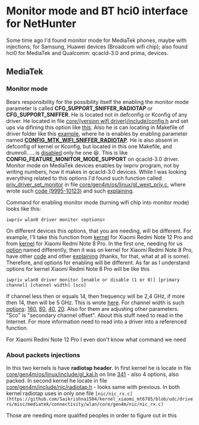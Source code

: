 # Monitor mode and BT hci0 interface for NetHunter

Some time ago I'd found monitor mode for MediaTek phones, maybe with injections; for Samsung, Huawei devices (Broadcom wifi chip); also found hci0 for MediaTek and Qualcomm: qcacld-3.0 and prima, devices.

## MediaTek
### Monitor mode
Bears responsibility for the possibility itself the enabling the monitor mode parameter is called **CFG_SUPPORT_SNIFFER_RADIOTAP** or **CFG_SUPPORT_SNIFFER**. He is located not in defconfig or Kconfig of any driver. He located in file [core/(version wifi driver)/include/config.h](https://github.com/Saikrishna1504/kernel_xiaomi_mt6785/blob/c4bc51e7045829685946c0c1ceb9b9d2dc758b29/drivers/misc/mediatek/connectivity/wlan/core/gen4m/include/config.h) and set ups via difining this option like [this](https://github.com/Saikrishna1504/kernel_xiaomi_mt6785/blob/c4bc51e7045829685946c0c1ceb9b9d2dc758b29/drivers/misc/mediatek/connectivity/wlan/core/gen4m/include/config.h#L1087). Also he is can locating in Makefile of driver folder like this [example](https://github.com/Coconutat/android_kernel_xiaomi_ruby_exp/blob/0c83ba51e8db2ddb7d37f3bca90cc846896079bd/drivers/misc/mediatek/connectivity/wlan/core/gen4m/Makefile#L301), where he is enables by enabling parameter named [**CONFIG_MTK_WIFI_SNIFFER_RADIOTAP**](https://github.com/Coconutat/android_kernel_xiaomi_ruby_exp/blob/0c83ba51e8db2ddb7d37f3bca90cc846896079bd/drivers/misc/mediatek/connectivity/wlan/core/gen4m/Makefile#L300C9-L300C41). He is also absent in defconfig of kernel or Kconfig, but located in this one Makefile, and drumroll..... is [disabled](https://github.com/Coconutat/android_kernel_xiaomi_ruby_exp/blob/0c83ba51e8db2ddb7d37f3bca90cc846896079bd/drivers/misc/mediatek/connectivity/wlan/core/gen4m/Makefile#L225) only he one 😆. This is like **CONFIG_FEATURE_MONITOR_MODE_SUPPORT** on qcacld-3.0 driver. Monitor mode on MediaTek devices enables by iwpriv program, not by writing numbers, how it makes in qcacld-3.0 devices. While I was looking everything related to this options I'd found such function called [priv_driver_set_monitor](https://github.com/Saikrishna1504/kernel_xiaomi_mt6785/blob/c4bc51e7045829685946c0c1ceb9b9d2dc758b29/drivers/misc/mediatek/connectivity/wlan/core/gen4m/os/linux/gl_wext_priv.c#L9962) in file [core/gen4m/os/linux/gl_wext_priv.c](https://github.com/Saikrishna1504/kernel_xiaomi_mt6785/blob/udc/drivers/misc/mediatek/connectivity/wlan/core/gen4m/os/linux/gl_wext_priv.c), where wrote such [code (9995-10123)](https://github.com/Saikrishna1504/kernel_xiaomi_mt6785/blob/c4bc51e7045829685946c0c1ceb9b9d2dc758b29/drivers/misc/mediatek/connectivity/wlan/core/gen4m/os/linux/gl_wext_priv.c#L9995) and such [explaining](https://github.com/Saikrishna1504/kernel_xiaomi_mt6785/blob/c4bc51e7045829685946c0c1ceb9b9d2dc758b29/drivers/misc/mediatek/connectivity/wlan/core/gen4m/os/linux/gl_wext_priv.c#L10119).

Command for enabling monitor mode (turning wifi chip into monitor mode) looks like this:

`iwpriv wlan0 driver monitor <options>`

On different devices this options, that you are needing, will be different. For example, I'll take this function from [kernel](https://github.com/Coconutat/android_kernel_xiaomi_ruby_exp/tree/MUI14-KernelSU) for Xiaomi Redmi Note 12 Pro and from [kernel](https://github.com/Saikrishna1504/kernel_xiaomi_mt6785/tree/udc) for Xiaomi Redmi Note 8 Pro. In the first one, needing for us [option](https://github.com/Coconutat/android_kernel_xiaomi_ruby_exp/blob/0c83ba51e8db2ddb7d37f3bca90cc846896079bd/drivers/misc/mediatek/connectivity/wlan/core/gen4m/os/linux/gl_wext_priv.c#L8230) named differently, then it was on kernel for Xiaomi Redmi Note 8 Pro, have other [code](https://github.com/Coconutat/android_kernel_xiaomi_ruby_exp/blob/0c83ba51e8db2ddb7d37f3bca90cc846896079bd/drivers/misc/mediatek/connectivity/wlan/core/gen4m/os/linux/gl_wext_priv.c#L8253) and other [explaining](https://github.com/Coconutat/android_kernel_xiaomi_ruby_exp/blob/0c83ba51e8db2ddb7d37f3bca90cc846896079bd/drivers/misc/mediatek/connectivity/wlan/core/gen4m/os/linux/gl_wext_priv.c#L8289) (thanks, for that, what at all is some). Therefore, and options for enabling will be different. As far as I understand options for kernel Xiaomi Redmi Note 8 Pro will be like this

`iwpriv wlan0 driver monitor [enable or disable (1 or 0)] [primary channel] [channel width] [sco]`

If channel less then or equals 14, then frequency will be 2,4 GHz, if more then 14, then will be 5 GHz. This is wrote [here](https://github.com/Saikrishna1504/kernel_xiaomi_mt6785/blob/c4bc51e7045829685946c0c1ceb9b9d2dc758b29/drivers/misc/mediatek/connectivity/wlan/core/gen4m/os/linux/gl_wext_priv.c#L10022). For channel width is such [options](https://github.com/Saikrishna1504/kernel_xiaomi_mt6785/blob/c4bc51e7045829685946c0c1ceb9b9d2dc758b29/drivers/misc/mediatek/connectivity/wlan/core/gen4m/os/linux/gl_wext_priv.c#L10033): [160](https://github.com/Saikrishna1504/kernel_xiaomi_mt6785/blob/c4bc51e7045829685946c0c1ceb9b9d2dc758b29/drivers/misc/mediatek/connectivity/wlan/core/gen4m/os/linux/gl_wext_priv.c#L10033), [80](https://github.com/Saikrishna1504/kernel_xiaomi_mt6785/blob/c4bc51e7045829685946c0c1ceb9b9d2dc758b29/drivers/misc/mediatek/connectivity/wlan/core/gen4m/os/linux/gl_wext_priv.c#L10046), [40](https://github.com/Saikrishna1504/kernel_xiaomi_mt6785/blob/c4bc51e7045829685946c0c1ceb9b9d2dc758b29/drivers/misc/mediatek/connectivity/wlan/core/gen4m/os/linux/gl_wext_priv.c#L10066), [20](https://github.com/Saikrishna1504/kernel_xiaomi_mt6785/blob/c4bc51e7045829685946c0c1ceb9b9d2dc758b29/drivers/misc/mediatek/connectivity/wlan/core/gen4m/os/linux/gl_wext_priv.c#L10072). Also for them are adjusting other parameters. "Sco" is "secondary channel offset". About this stuff need to read in the Internet. For more information need to read into a driver into a referenced function.

For Xiaomi Redmi Note 12 Pro I even don't know what command we need

### About packets injections
In this two kernels is have **radiotap header**. In first kernel he is locate in file [core/gen4m/os/linux/include/gl_kal.h](https://github.com/Saikrishna1504/kernel_xiaomi_mt6785/blob/udc/drivers/misc/mediatek/connectivity/wlan/core/gen4m/os/linux/include/gl_kal.h) on line [341](https://github.com/Saikrishna1504/kernel_xiaomi_mt6785/blob/udc/drivers/misc/mediatek/connectivity/wlan/core/gen4m/os/linux/include/gl_kal.h#341) - also 4 options, also packed. In second kernel he locate in file [core/gen4m/include/nic/radiotap.h](https://github.com/Coconutat/android_kernel_xiaomi_ruby_exp/blob/MUI14-KernelSU/drivers/misc/mediatek/connectivity/wlan/core/gen4m/include/nic/radiotap.h) - looks same with previous. In both kernel radiotap uses in only one file
`[nic/nic_rx.c](https://github.com/Saikrishna1504/kernel_xiaomi_mt6785/blob/udc/drivers/misc/mediatek/connectivity/wlan/core/gen4m/nic/nic_rx.c)`

Those are needing more qualifed peoples in order to figure out in this

###
